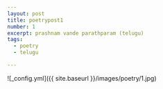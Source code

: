 ```yaml
---
layout: post
title: poetrypost1
number: 1
excerpt: prashnam vande parathparam (telugu)
tags:
  - poetry
  - telugu

---
```




![_config.yml]({{ site.baseurl }}/images/poetry/1.jpg)

